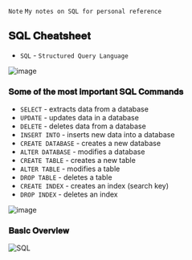 `Note` `My notes on SQL for personal reference`

## 𝐒𝐐𝐋 𝐂𝐡𝐞𝐚𝐭𝐬𝐡𝐞𝐞𝐭

- `SQL` - `Structured Query Language`

![image](https://user-images.githubusercontent.com/68887544/187086211-df31719f-d22a-44ee-9e51-f34f67d42add.png)




### 𝐒𝐨𝐦𝐞 𝐨𝐟 𝐭𝐡𝐞 𝐦𝐨𝐬𝐭 𝐢𝐦𝐩𝐨𝐫𝐭𝐚𝐧𝐭 𝐒𝐐𝐋 𝐂𝐨𝐦𝐦𝐚𝐧𝐝𝐬

- `SELECT` - extracts data from a database
- `UPDATE` - updates data in a database
- `DELETE` - deletes data from a database
- `INSERT INTO` - inserts new data into a database
- `CREATE DATABASE` - creates a new database
- `ALTER DATABASE` - modifies a database
- `CREATE TABLE` - creates a new table
- `ALTER TABLE` - modifies a table
- `DROP TABLE` - deletes a table
- `CREATE INDEX` - creates an index (search key)
- `DROP INDEX` - deletes an index

![image](https://user-images.githubusercontent.com/68887544/187085819-94fadcdf-e87b-4885-b1e3-4b77b6e64fe3.png)

### 𝐁𝐚𝐬𝐢𝐜 𝐎𝐯𝐞𝐫𝐯𝐢𝐞𝐰

![SQL](https://user-images.githubusercontent.com/68887544/187087179-ac0cc3e7-0863-424a-be72-de8fe4b002b7.png)

